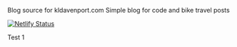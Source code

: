 Blog source for kldavenport.com
Simple blog for code and bike travel posts

[![Netlify Status](https://api.netlify.com/api/v1/badges/4fc04753-88fa-4880-8aa3-d846c7b4ca0f/deploy-status)](https://app.netlify.com/sites/kldavenport/deploys)

Test 1